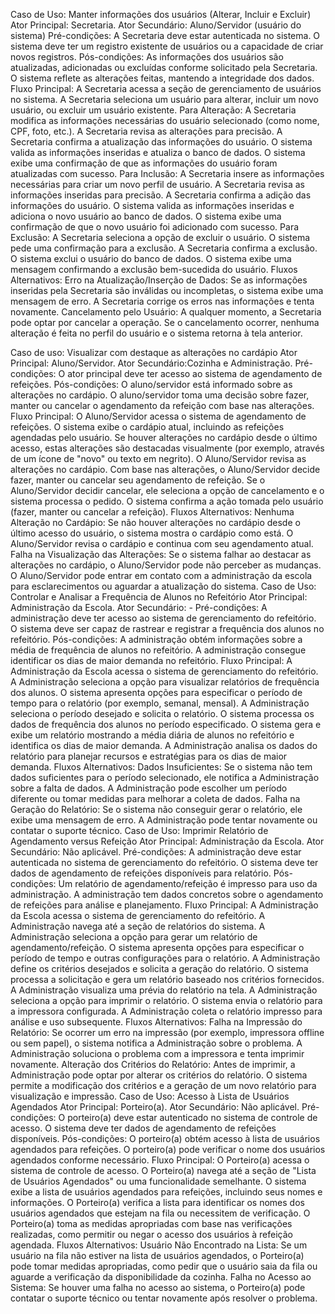 Caso de Uso: Manter informações dos usuários (Alterar, Incluir e Excluir)
Ator Principal: Secretaria.
Ator Secundário: Aluno/Servidor (usuário do sistema)
Pré-condições:
A Secretaria deve estar autenticada no sistema.
O sistema deve ter um registro existente de usuários ou a capacidade de criar novos registros.
Pós-condições:
As informações dos usuários são atualizadas, adicionadas ou excluídas conforme solicitado pela Secretaria.
O sistema reflete as alterações feitas, mantendo a integridade dos dados.
Fluxo Principal:
A Secretaria acessa a seção de gerenciamento de usuários no sistema.
A Secretaria seleciona um usuário para alterar, incluir um novo usuário, ou excluir um usuário existente.
Para Alteração:
A Secretaria modifica as informações necessárias do usuário selecionado (como nome, CPF, foto, etc.).
A Secretaria revisa as alterações para precisão.
A Secretaria confirma a atualização das informações do usuário.
O sistema valida as informações inseridas e atualiza o banco de dados.
O sistema exibe uma confirmação de que as informações do usuário foram atualizadas com sucesso.
Para Inclusão:
A Secretaria insere as informações necessárias para criar um novo perfil de usuário.
A Secretaria revisa as informações inseridas para precisão.
A Secretaria confirma a adição das informações do usuário.
O sistema valida as informações inseridas e adiciona o novo usuário ao banco de dados.
O sistema exibe uma confirmação de que o novo usuário foi adicionado com sucesso.
Para Exclusão:
A Secretaria seleciona a opção de excluir o usuário.
O sistema pede uma confirmação para a exclusão.
A Secretaria confirma a exclusão.
O sistema exclui o usuário do banco de dados.
O sistema exibe uma mensagem confirmando a exclusão bem-sucedida do usuário.
Fluxos Alternativos:
Erro na Atualização/Inserção de Dados:
Se as informações inseridas pela Secretaria são inválidas ou incompletas, o sistema exibe uma mensagem de erro.
A Secretaria corrige os erros nas informações e tenta novamente.
Cancelamento pelo Usuário:
A qualquer momento, a Secretaria pode optar por cancelar a operação.
Se o cancelamento ocorrer, nenhuma alteração é feita no perfil do usuário e o sistema retorna à tela anterior.


Caso de uso: Visualizar com destaque as alterações no cardápio
Ator Principal: Aluno/Servidor.
Ator Secundário:Cozinha e Administração.
Pré-condições:
O ator principal deve ter acesso ao sistema de agendamento de refeições.
Pós-condições:
O aluno/servidor está informado sobre as alterações no cardápio.
O aluno/servidor toma uma decisão sobre fazer, manter ou cancelar o agendamento da refeição com base nas alterações.
Fluxo Principal:
O Aluno/Servidor acessa o sistema de agendamento de refeições.
O sistema exibe o cardápio atual, incluindo as refeições agendadas pelo usuário.
Se houver alterações no cardápio desde o último acesso, estas alterações são destacadas visualmente (por exemplo, através de um ícone de "novo" ou texto em negrito).
O Aluno/Servidor revisa as alterações no cardápio.
Com base nas alterações, o Aluno/Servidor decide fazer, manter ou cancelar seu agendamento de refeição.
Se o Aluno/Servidor decidir cancelar, ele seleciona a opção de cancelamento e o sistema processa o pedido.
O sistema confirma a ação tomada pelo usuário (fazer, manter ou cancelar a refeição).
Fluxos Alternativos:
Nenhuma Alteração no Cardápio:
Se não houver alterações no cardápio desde o último acesso do usuário, o sistema mostra o cardápio como está.
O Aluno/Servidor revisa o cardápio e continua com seu agendamento atual.
Falha na Visualização das Alterações:
Se o sistema falhar ao destacar as alterações no cardápio, o Aluno/Servidor pode não perceber as mudanças.
O Aluno/Servidor pode entrar em contato com a administração da escola para esclarecimentos ou aguardar a atualização do sistema.
Caso de Uso: Controlar e Analisar a Frequência de Alunos no Refeitório
Ator Principal: Administração da Escola.
Ator Secundário: -
Pré-condições:
A administração deve ter acesso ao sistema de gerenciamento do refeitório.
O sistema deve ser capaz de rastrear e registrar a frequência dos alunos no refeitório.
Pós-condições:
A administração obtém informações sobre a média de frequência de alunos no refeitório.
A administração consegue identificar os dias de maior demanda no refeitório.
Fluxo Principal:
A Administração da Escola acessa o sistema de gerenciamento do refeitório.
A Administração seleciona a opção para visualizar relatórios de frequência dos alunos.
O sistema apresenta opções para especificar o período de tempo para o relatório (por exemplo, semanal, mensal).
A Administração seleciona o período desejado e solicita o relatório.
O sistema processa os dados de frequência dos alunos no período especificado.
O sistema gera e exibe um relatório mostrando a média diária de alunos no refeitório e identifica os dias de maior demanda.
A Administração analisa os dados do relatório para planejar recursos e estratégias para os dias de maior demanda.
Fluxos Alternativos:
Dados Insuficientes:
Se o sistema não tem dados suficientes para o período selecionado, ele notifica a Administração sobre a falta de dados.
A Administração pode escolher um período diferente ou tomar medidas para melhorar a coleta de dados.
Falha na Geração do Relatório:
Se o sistema não conseguir gerar o relatório, ele exibe uma mensagem de erro.
A Administração pode tentar novamente ou contatar o suporte técnico.
Caso de Uso: Imprimir Relatório de Agendamento versus Refeição
Ator Principal: Administração da Escola.
Ator Secundário: Não aplicável.
Pré-condições:
A administração deve estar autenticada no sistema de gerenciamento do refeitório.
O sistema deve ter dados de agendamento de refeições disponíveis para relatório.
Pós-condições:
Um relatório de agendamento/refeição é impresso para uso da administração.
A administração tem dados concretos sobre o agendamento de refeições para análise e planejamento.
Fluxo Principal:
A Administração da Escola acessa o sistema de gerenciamento do refeitório.
A Administração navega até a seção de relatórios do sistema.
A Administração seleciona a opção para gerar um relatório de agendamento/refeição.
O sistema apresenta opções para especificar o período de tempo e outras configurações para o relatório.
A Administração define os critérios desejados e solicita a geração do relatório.
O sistema processa a solicitação e gera um relatório baseado nos critérios fornecidos.
A Administração visualiza uma prévia do relatório na tela.
A Administração seleciona a opção para imprimir o relatório.
O sistema envia o relatório para a impressora configurada.
A Administração coleta o relatório impresso para análise e uso subsequente.
Fluxos Alternativos:
Falha na Impressão do Relatório:
Se ocorrer um erro na impressão (por exemplo, impressora offline ou sem papel), o sistema notifica a Administração sobre o problema.
A Administração soluciona o problema com a impressora e tenta imprimir novamente.
Alteração dos Critérios do Relatório:
Antes de imprimir, a Administração pode optar por alterar os critérios do relatório.
O sistema permite a modificação dos critérios e a geração de um novo relatório para visualização e impressão.
Caso de Uso: Acesso à Lista de Usuários Agendados
Ator Principal: Porteiro(a).
Ator Secundário: Não aplicável.
Pré-condições:
O porteiro(a) deve estar autenticado no sistema de controle de acesso.
O sistema deve ter dados de agendamento de refeições disponíveis.
Pós-condições:
O porteiro(a) obtém acesso à lista de usuários agendados para refeições.
O porteiro(a) pode verificar o nome dos usuários agendados conforme necessário.
Fluxo Principal:
O Porteiro(a) acessa o sistema de controle de acesso.
O Porteiro(a) navega até a seção de "Lista de Usuários Agendados" ou uma funcionalidade semelhante.
O sistema exibe a lista de usuários agendados para refeições, incluindo seus nomes e informações.
O Porteiro(a) verifica a lista para identificar os nomes dos usuários agendados que estejam na fila ou necessitem de verificação.
O Porteiro(a) toma as medidas apropriadas com base nas verificações realizadas, como permitir ou negar o acesso dos usuários à refeição agendada.
Fluxos Alternativos:
Usuário Não Encontrado na Lista:
Se um usuário na fila não estiver na lista de usuários agendados, o Porteiro(a) pode tomar medidas apropriadas, como pedir que o usuário saia da fila ou aguarde a verificação da disponibilidade da cozinha.
Falha no Acesso ao Sistema:
Se houver uma falha no acesso ao sistema, o Porteiro(a) pode contatar o suporte técnico ou tentar novamente após resolver o problema.